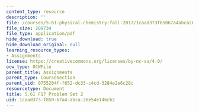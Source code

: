 ```yaml
---
content_type: resource
description: ''
file: /courses/5-61-physical-chemistry-fall-2017/1caad373f85067a4abca26e54e146cb2_MIT5_61F17_pset2.pdf
file_size: 209734
file_type: application/pdf
hide_download: true
hide_download_original: null
learning_resource_types:
- Assignments
license: https://creativecommons.org/licenses/by-nc-sa/4.0/
ocw_type: OCWFile
parent_title: Assignments
parent_type: CourseSection
parent_uid: 0755204f-f652-dc33-c4cd-3284e2e6c28c
resourcetype: Document
title: 5.61 F17 Problem Set 2
uid: 1caad373-f850-67a4-abca-26e54e146cb2
---
```


